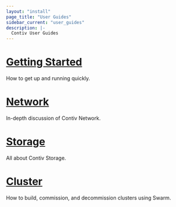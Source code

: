 ```yaml
---
layout: "install"
page_title: "User Guides"
sidebar_current: "user_guides"
description: |-
  Contiv User Guides
---
```


# [Getting Started](user_guides/getting_started)
How to get up and running quickly.

# [Network](user_guides/networking)
In-depth discussion of Contiv Network.

# [Storage](user_guides/storage)
All about Contiv Storage.

# [Cluster](user_guides/cluster)
How to build, commission, and decommission clusters using Swarm.
